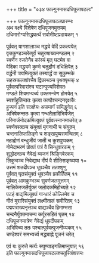 +++
title = "०३४ फाल्गुनमासदधिपूजापटलः"

+++
फाल्गुनमासदधिपूजापटलप्रारम्भः    
अथ वक्ष्ये विशेषेण दधिपूजनमुत्तमम्  
दधिमारोग्यसिद्ध्यर्त्थं सर्वाभीष्टप्रदायकम् १  

पूर्ववत् यागशालाञ्च मद्ध्ये वेदिं प्रकल्पयेत्  
वृत्तकुण्डञ्चरेत्पूर्वं चतुरश्राख्यमण्डलम् २  
स्वर्णेन रजतेनैव कांस्यं मृत् घटमेव वा  
वेदिका मद्ध्यमे कुम्भे चतुर्द्रोणं दधिक्षिपेत् ३  
वर्द्धनी त्रयमित्युक्तं तस्यार्द्धं वा सुकुम्भके  
सहस्रकलशांश्चैव द्विप्रस्थञ्च पृथक्पृथक् ४  
पूर्ववत्परिवारांश्च घटान्पूज्यविशेषतः  
मण्डले शिवमभ्यर्च्य उक्तमन्त्रेण होमयेत् ५  
स्पर्शाहुतिन्ततः कृत्वा काष्ठैश्चन्दनवृक्षकैः  
हुज्पनं इति सञ्ज्ञेयः अपामार्गं समिद्धुनेत् ६  
अभिषेकन्ततः कृत्वा गन्धतैलादिभिर्यजेत्  
परिमार्जनोदकमित्युक्तं पूर्ववत्स्नानमाचरेत् ७  
स्वर्णवस्त्रञ्च संयुक्तं मृगनाभी च संयुतम्  
चन्दनालिप्तलिङ्गे च शङ्खपुष्पसमन्वितम् ८  
महाद्रोणं बन्धुजीवं जाती च कुशपुष्पकम्  
गोमेदाभरणं प्रोक्तं पत्रं वै सिन्धुवारकम् ९  
शुद्धोदनञ्च नैवेद्यं व्यजनं श्रिङ्गिबेरकम्  
लिकुचञ्च निवेद्याथ दीपं वै शीतिसङ्ख्यया १०  
उत्तमं शतदीपञ्च धूपञ्चैव ततश्शृणु  
पूर्ववत् घृतसंयुक्तं धूपञ्चैव प्रकीर्तितम् ११  
पूर्ववत् आमकुम्भञ्च सुवर्णजलमुत्तमम्  
नालिकेरजलैर्युक्तं जलोदकमिहोच्यते १२  
पटहं वाद्यमित्युक्तं गान्धारं कोल्लिमेव च  
गीतं मुरारिसंयुक्तं लक्ष्मीतालं समीरितम् १३  
पद्मपत्राख्यनृत्तञ्च वाद्यञ्चैव हिमाम्भसा  
चन्दनैर्युक्तमाचम्य कर्पूरसहितं घृतम् १४  
दधिपूजनमात्रेण नैवेद्यं धूपदीपकम्  
अभिषिच्य ततः पश्चात्पूर्ववत्पूजनीय्यकम् १५  
चण्डेश्वरं समभ्यर्च्य मद्ध्याह्ने पूजनं चरेत्  

एवं यः कुरुते मर्त्यः सपुण्याङ्गतिमाप्नुयात् १६  
इति फाल्गुनमासदधिपूजापटलश्चतुस्त्रिंशत्तमः  
